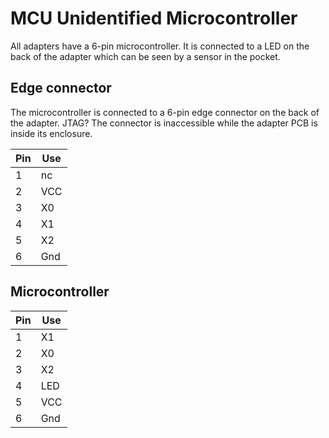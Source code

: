 # MCU Unidentified Microcontroller

All adapters have a 6-pin microcontroller. It is connected to a LED on the back of the adapter which can be seen by a sensor in the pocket.

## Edge connector

The microcontroller is connected to a 6-pin edge connector on the back of the adapter. JTAG? The connector is inaccessible while the adapter PCB is inside its enclosure.

| Pin | Use |
| --- | --- |
| 1   | nc  |
| 2   | VCC |
| 3   | X0  |
| 4   | X1  |
| 5   | X2  |
| 6   | Gnd |

## Microcontroller

| Pin | Use |
| --- | --- |
| 1   | X1  |
| 2   | X0  |
| 3   | X2  |
| 4   | LED |
| 5   | VCC |
| 6   | Gnd |
